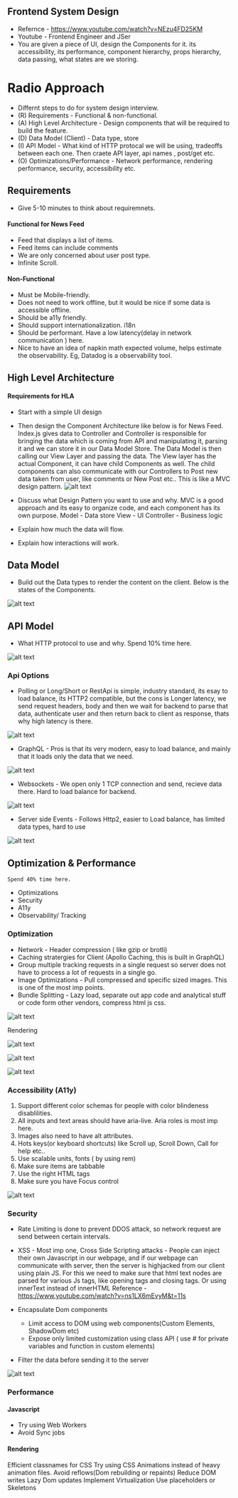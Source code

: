 ## Frontend System Design

- Refernce - https://www.youtube.com/watch?v=NEzu4FD25KM
- Youtube - Frontend Engineer and JSer
- You are given a piece of UI, design the Components for it. its accessibility, its performance, component hierarchy, props hierarchy, data passing, what states are we storing.

# Radio Approach

- Differnt steps to do for system design interview.
- (R) Requirements - Functional & non-functional.
- (A) High Level Architecture - Design components that will be required to build the feature.
- (D) Data Model (Client) - Data type, store
- (I) API Model - What kind of HTTP protocal we will be using, tradeoffs between each one. Then craete API layer, api names , post/get etc.
- (O) Optimizations/Performance - Network performance, rendering performance, security, accessibility etc.

## Requirements

- Give 5-10 minutes to think about requiremnets.

#### Functional for News Feed

- Feed that displays a list of items.
- Feed items can include comments
- We are only concerned about user post type.
- Infinite Scroll.

#### Non-Functional

- Must be Mobile-friendly.
- Does not need to work offline, but it would be nice if some data is accessible offline.
- Should be a11y friendly.
- Should support internationalization. i18n
- Should be performant. Have a low latency(delay in network communication ) here.
- Nice to have an idea of napkin math expected volume, helps estimate the observability. Eg, Datadog is a observability tool.

## High Level Architecture

#### Requirements for HLA

- Start with a simple UI design
- Then design the Component Architecture like below is for News Feed.
  Index.js gives data to Controller and Controller is responsible for bringing the data which is coming from API and manipulating it, parsing it and we can store it in our Data Model Store.
  The Data Model is then calling our View Layer and passing the data.
  The View layer has the actual Component, it can have child Components as well.
  The child components can also communicate with our Controllers to Post new data taken from user, like comments or New Post etc..
  This is like a MVC design pattern.
  ![alt text](images/compArchitecture.png)

- Discuss what Design Pattern you want to use and why.
  MVC is a good approach and its easy to organize code, and each component has its own purpose.
  Model - Data store
  View - UI
  Controller - Business logic
- Explain how much the data will flow.
- Explain how interactions will work.

## Data Model

- Build out the Data types to render the content on the client. Below is the states of the Components.

![alt text](images/datamodel.png)

## API Model

- What HTTP protocol to use and why. Spend 10% time here.

![alt text](images/http1Vshttp2.png)

### Api Options

- Polling or Long/Short or RestApi is simple, industry standard, its esay to load balance, its HTTP2 compatible, but the cons is Longer latency, we send request headers, body and then we wait for backend to parse that data, authenticate user and then return back to client as response, thats why high latency is there.

![alt text](images/polling.png)

- GraphQL - Pros is that its very modern, easy to load balance, and mainly that it loads only the data that we need.

![alt text](images/graphql.png)

- Websockets - We open only 1 TCP connection and send, recieve data there. Hard to load balance for backend.

![alt text](images/websockets.png)

- Server side Events - Follows Http2, easier to Load balance, has limited data types, hard to use

![alt text](images/ssevents.png)

## Optimization & Performance

    Spend 40% time here.

- Optimizations
- Security
- A11y
- Observability/ Tracking

### Optimization

- Network - Header compression ( like gzip or brotli)
- Caching stratergies for Client (Apollo Caching, this is built in GraphQL)
- Group multiple tracking requests in a single request so server does not have to process a lot of requests in a single go.
- Image Optimizations - Pull compressed and specific sized images. This is one of the most imp points.
- Bundle Splitting - Lazy load, separate out app code and analytical stuff or code form other vendors, compress html js css.

![alt text](images/splitting.png)

Rendering

![alt text](images/rendering1.png)

![alt text](images/rendering2.png)

![alt text](images/rendering3.png)

### Accessibility (A11y)

1. Support different color schemas for people with color blindeness disablilities.
2. All inputs and text areas should have aria-live.
   Aria roles is most imp here.
3. Images also need to have alt attributes.
4. Hots keys(or keyboard shortcuts) like Scroll up, Scroll Down, Call for help etc..
5. Use scalable units, fonts ( by using rem)
6. Make sure items are tabbable
7. Use the right HTML tags
8. Make sure you have Focus control

![alt text](images/a11y.png)

### Security

- Rate Limiting is done to prevent DDOS attack, so network request are send between certain intervals.
- XSS - Most imp one, Cross Side Scripting attacks - People can inject their own Javascript in our webpage, and if our webpage can communicate with server, then the server is highjacked from our client using plain JS. For this we need to make sure that html text nodes are parsed for various Js tags, like opening tags and closing tags. Or using innerText instead of innerHTML
  Reference - https://www.youtube.com/watch?v=ns1LX6mEvyM&t=11s

- Encapsulate Dom components
  - Limit access to DOM using web components(Custom Elements, ShadowDom etc)
  - Expose only limited customization using class API ( use # for private variables and function in custom elements)
- Filter the data before sending it to the server

![alt text](images/security.png)

### Performance

#### Javascript

- Try using Web Workers
- Avoid Sync jobs

#### Rendering

Efficient classnames for CSS
Try using CSS Animations instead of heavy animation files.
Avoid reflows(Dom rebuilding or repaints)
Reduce DOM writes
Lazy Dom updates
Implement Virtualization
Use placeholders or Skeletons

